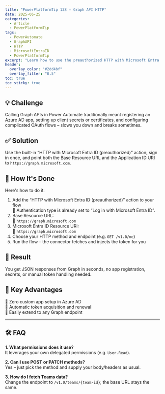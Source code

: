 ```yaml
---
title: "PowerPlatformTip 138 – Graph API HTTP"
date: 2025-06-25
categories:
  - Article
  - PowerPlatformTip
tags:
  - PowerAutomate
  - GraphAPI
  - HTTP
  - MicrosoftEntraID
  - PowerPlatformTip
excerpt: "Learn how to use the preauthorized HTTP with Microsoft Entra ID connector in Power Automate to call Microsoft Graph without custom app registration."
header:
  overlay_color: "#2dd4bf"
  overlay_filter: "0.5"
toc: true
toc_sticky: true
---
```


## 💡 Challenge
Calling Graph APIs in Power Automate traditionally meant registering an Azure AD app, setting up client secrets or certificates, and configuring complicated OAuth flows – slows you down and breaks sometimes.

## ✅ Solution
Use the built-in “HTTP with Microsoft Entra ID (preauthorized)” action, sign in once, and point both the Base Resource URL and the Application ID URI to `https://graph.microsoft.com`.

## 🔧 How It's Done
Here's how to do it:
1. Add the “HTTP with Microsoft Entra ID (preauthorized)” action to your flow  
   🔸 Authentication type is already set to “Log in with Microsoft Entra ID”.  
2. Base Resource URL:  
   🔸 `https://graph.microsoft.com`  
3. Microsoft Entra ID Resource URI:  
   🔸 `https://graph.microsoft.com`  
4. Choose your HTTP method and endpoint (e.g. `GET /v1.0/me`)  
5. Run the flow – the connector fetches and injects the token for you  

## 🎉 Result
You get JSON responses from Graph in seconds, no app registration, secrets, or manual token handling needed.

## 🌟 Key Advantages
🔸 Zero custom app setup in Azure AD  
🔸 Automatic token acquisition and renewal  
🔸 Easily extend to any Graph endpoint  

---

## 🛠️ FAQ
**1. What permissions does it use?**  
It leverages your own delegated permissions (e.g. `User.Read`).

**2. Can I use POST or PATCH methods?**  
Yes – just pick the method and supply your body/headers as usual.

**3. How do I fetch Teams data?**  
Change the endpoint to `/v1.0/teams/{team-id}`; the base URL stays the same.
